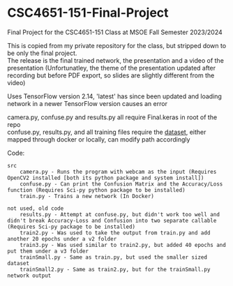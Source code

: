 # CSC4651-151-Final-Project
Final Project for the CSC4651-151 Class at MSOE Fall Semester 2023/2024

This is copied from my private repository for the class, but stripped down to be only the final project.<br/>
The release is the final trained network, the presentation and a video of the presentation (Unfortunatley, the theme of the presentation updated after recording but before PDF export, so slides are slightly different from the video)

Uses TensorFlow version 2.14, 'latest' has since been updated and loading network in a newer TensorFlow version causes an error 

camera.py, confuse.py and results.py all require Final.keras in root of the repo<br/>
confuse.py, results.py, and all training files require the [dataset](https://www.kaggle.com/datasets/kapitanov/hagrid), either mapped through docker or locally, can modify path accordingly


Code:

    src
        camera.py - Runs the program with webcam as the input (Requires OpenCV2 installed [both its python package and system install])
        confuse.py - Can print the Confusion Matrix and the Accuracy/Loss function (Requires Sci-py python package to be installed)
        train.py - Trains a new network (In Docker)
        
    not used, old code
        results.py - Attempt at confuse.py, but didn't work too well and didn't break Accuracy-Loss and Confusion into two separate callable (Requires Sci-py package to be installed)
        train2.py - Was used to take the output from train.py and add another 20 epochs under a v2 folder
        train3.py - Was used similar to train2.py, but added 40 epochs and put them under a v3 folder
        trainSmall.py - Same as train.py, but used the smaller sized dataset
        trainSmall2.py - Same as train2.py, but for the trainSmall.py network output
